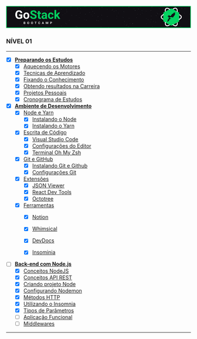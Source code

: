 <a href="https://www.notion.so/GoStack-a3819955ddb546089020745c180ae945">
  <img alt="GoStack" src="../.github/logo.jpg"/>
</a>

### **NÍVEL 01**

---

- [x] [**Preparando os Estudos**](#)
  - [x] [Aquecendo os Motores](#)
  - [x] [Tecnicas de Aprendizado](#)
  - [x] [Fixando o Conhecimento](#)
  - [x] [Obtendo resultados na Carreira](#)
  - [x] [Projetos Pessoais](#)
  - [x] [Cronograma de Estudos](#)

- [x] [**Ambiente de Desenvolvimento**](#)
  - [x] [Node e Yarn](#)
    - [x] [Instalando o Node](#)
    - [x] [Instalando o Yarn](#)
  - [x] [Escrita de Código](#)
    - [x] [Visual Studio Code](#)
    - [x] [Configurações do Editor](#)
    - [x] [Terminal Oh My Zsh](#)
  - [x] [Git e GitHub](#)
    - [x] [Instalando Git e Github](#)
    - [x] [Configurações Git](#)
  - [x] [Extensões](#)
    - [x] [JSON Viewer](#)
    - [x] [React Dev Tools](#)
    - [x] [Octotree](#)
  - [x] [Ferramentas](#)
    - [x] [Notion](#)
    - [x] [Whimsical](#)
    - [x] [DevDocs](#)
    - [x] [Insominia](#)


- [ ] [**Back-end com Node.js**](https://www.notion.so/Back-end-NodeJS-9d0726d6178140e8883e8adfef48497b)
  - [X] [Conceitos NodeJS](https://www.notion.so/Conceitos-NodeJS-887cdd9d6b3b4b66979dc925a19d14bc)
  - [X] [Conceitos API REST](https://www.notion.so/Conceitos-de-API-REST-08146120855043539a7a90c7fce5dc31)
  - [x] [Criando projeto Node](https://www.notion.so/Criando-Projeto-Node-e2dbd34f43f84399b0fbbcbce119db37)
  - [x] [Configurando Nodemon](https://www.notion.so/Nodemon-49bd0994d1774da9b27c72bd0b7f0e95)
  - [x] [Métodos HTTP](https://www.notion.so/M-todos-HTTP-a186bc23ce3e44429ee9e2e6cd39bd90)
  - [x] [Utilizando o Insomnia](https://www.notion.so/Utilizando-o-Insomnia-7a5984044f384f44867a3065ef78f2bc)
  - [x] [Tipos de Parâmetros](https://www.notion.so/Tipos-de-Par-metros-b797e84c54424d16863f631eb583e5c4)
  - [ ] [Aplicação Funcional](https://www.notion.so/Aplica-o-Funcional-57f3fa92557f446982e48ab5c37dc35a)
  - [ ] [Middlewares](https://www.notion.so/Middlewares-b6db33567e7a43ee8aa1d76c1b89b888)
  
---